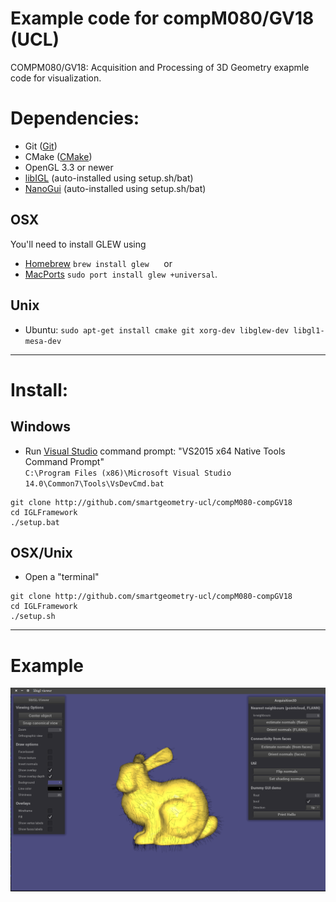 # Example code for compM080/GV18 (UCL)
COMPM080/GV18: Acquisition and Processing of 3D Geometry exapmle code for visualization. 


# Dependencies:
* Git ([Git](https://git-scm.com/downloads))
* CMake ([CMake](https://cmake.org/download/))
* OpenGL 3.3 or newer
* [libIGL](http://libigl.github.io/libigl/) (auto-installed using setup.sh/bat)
* [NanoGui](https://github.com/libigl/nanogui) (auto-installed using setup.sh/bat)


## OSX
You'll need to install GLEW using
* [Homebrew](http://brew.sh/) `brew install glew` &nbsp; &nbsp; &nbsp;or
* [MacPorts](https://www.macports.org/) `sudo port install glew +universal`.

## Unix
* Ubuntu: `sudo apt-get install cmake git xorg-dev libglew-dev libgl1-mesa-dev`

---

# Install:

## Windows
* Run [Visual Studio](https://www.visualstudio.com/vs/community/) command prompt:
"VS2015 x64 Native Tools Command Prompt" <br />
`C:\Program Files (x86)\Microsoft Visual Studio 14.0\Common7\Tools\VsDevCmd.bat`

```
git clone http://github.com/smartgeometry-ucl/compM080-compGV18
cd IGLFramework
./setup.bat
```

## OSX/Unix 
* Open a "terminal"

```
git clone http://github.com/smartgeometry-ucl/compM080-compGV18
cd IGLFramework
./setup.sh
```

---
# Example

![Example](example.png)